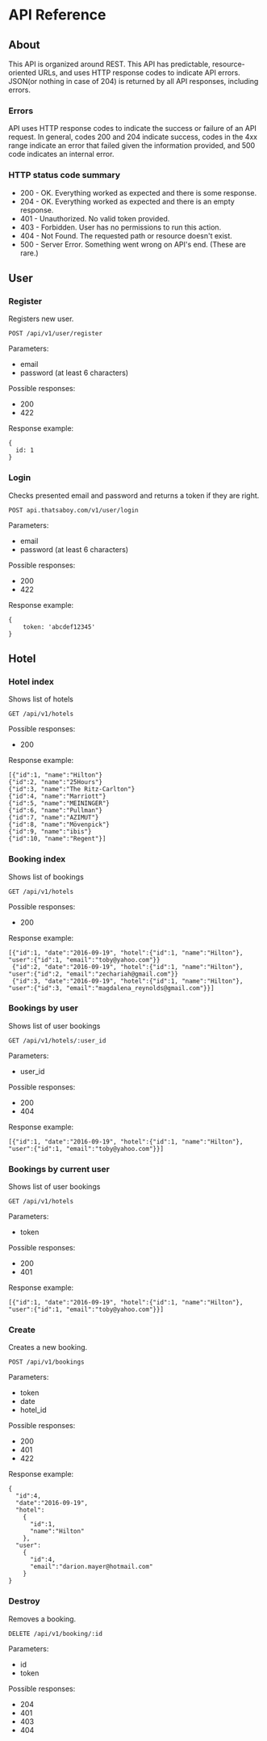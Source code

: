 # API Reference

## About

This API is organized around REST. This API has predictable, resource-oriented URLs, and uses HTTP response codes to indicate API errors. JSON(or nothing in case of 204) is returned by all API responses, including errors.

### Errors

API uses HTTP response codes to indicate the success or failure of an API request. In general, codes 200 and 204 indicate success, codes in the 4xx range indicate an error that failed given the information provided, and 500 code indicates an internal error.

### HTTP status code summary

 - 200 - OK. Everything worked as expected and there is some response.
 - 204 - OK. Everything worked as expected and there is an empty response.
 - 401 - Unauthorized. No valid token provided.
 - 403 - Forbidden. User has no permissions to run this action.
 - 404 - Not Found. The requested path or resource doesn't exist.
 - 500 - Server Error. Something went wrong on API's end. (These are rare.)

## User

### Register

Registers new user.

`` POST /api/v1/user/register ``

Parameters:

 - email
 - password (at least 6 characters)

Possible responses:

 - 200
 - 422

Response example:

```
{
  id: 1
}
```

### Login

Checks presented email and password and returns a token if they are right.

`` POST api.thatsaboy.com/v1/user/login ``

Parameters:

 - email
 - password (at least 6 characters)

Possible responses:

 - 200
 - 422

Response example:

```
{
    token: 'abcdef12345'
}
```

## Hotel

### Hotel index

Shows list of hotels

`` GET /api/v1/hotels ``

Possible responses:

 - 200
 
Response example:

```
[{"id":1, "name":"Hilton"}
{"id":2, "name":"25Hours"}
{"id":3, "name":"The Ritz-Carlton"}
{"id":4, "name":"Marriott"}
{"id":5, "name":"MEININGER"}
{"id":6, "name":"Pullman"}
{"id":7, "name":"AZIMUT"}
{"id":8, "name":"Mövenpick"}
{"id":9, "name":"ibis"}
{"id":10, "name":"Regent"}]

```

### Booking index

Shows list of bookings

`` GET /api/v1/hotels ``

Possible responses:

 - 200
 
Response example:

```
[{"id":1, "date":"2016-09-19", "hotel":{"id":1, "name":"Hilton"}, "user":{"id":1, "email":"toby@yahoo.com"}}
 {"id":2, "date":"2016-09-19", "hotel":{"id":1, "name":"Hilton"}, "user":{"id":2, "email":"zechariah@gmail.com"}}
 {"id":3, "date":"2016-09-19", "hotel":{"id":1, "name":"Hilton"}, "user":{"id":3, "email":"magdalena_reynolds@gmail.com"}}]
```

### Bookings by user

Shows list of user bookings 

`` GET /api/v1/hotels/:user_id ``

Parameters:

 - user_id

Possible responses:

 - 200
 - 404
 
Response example:

```
[{"id":1, "date":"2016-09-19", "hotel":{"id":1, "name":"Hilton"}, "user":{"id":1, "email":"toby@yahoo.com"}}]
```

### Bookings by current user

Shows list of user bookings 

`` GET /api/v1/hotels ``

Parameters:

 - token

Possible responses:

 - 200
 - 401
 
Response example:

```
[{"id":1, "date":"2016-09-19", "hotel":{"id":1, "name":"Hilton"}, "user":{"id":1, "email":"toby@yahoo.com"}}]
```

### Create

Creates a new booking.

`` POST /api/v1/bookings ``

Parameters:

 - token
 - date
 - hotel_id

Possible responses:

 - 200
 - 401
 - 422

Response example:

```
{
  "id":4, 
  "date":"2016-09-19", 
  "hotel":
    {
      "id":1,
      "name":"Hilton"
    },
  "user":
    {
      "id":4,
      "email":"darion.mayer@hotmail.com"
    }
}

```

### Destroy

Removes a booking.

`` DELETE /api/v1/booking/:id ``

Parameters:

 - id
 - token

Possible responses:

 - 204
 - 401
 - 403
 - 404